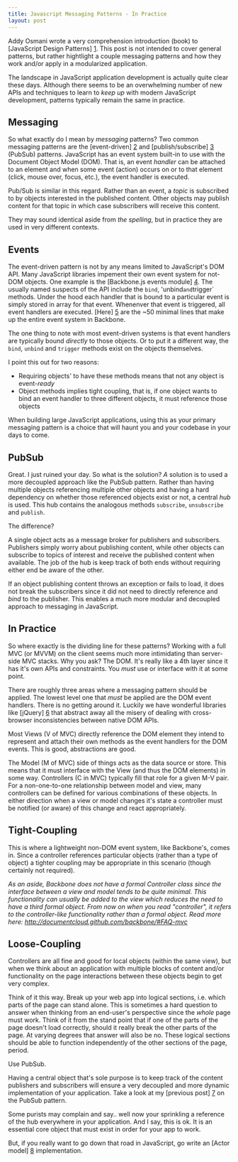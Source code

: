 ```yaml
---
title: Javascript Messaging Patterns - In Practice
layout: post
---
```


Addy Osmani wrote a very comprehension introduction (book) to
[JavaScript Design Patterns] [1]. This post is not intended to cover general
patterns, but rather hightlight a couple messaging patterns and how they work
and/or apply in a modularized application.

[1]: http://addyosmani.com/resources/essentialjsdesignpatterns/book/

The landscape in JavaScript application development is actually quite clear
these days. Although there seems to be an overwhelming number of new APIs and
techniques to learn to _keep up_ with modern JavaScript development, patterns
typically remain the same in practice.

Messaging
---------
So what exactly do I mean by _messaging_ patterns? Two common messaging patterns
are the [event-driven] [2] and [publish/subscribe] [3] (PubSub) patterns.
JavaScript has an event system built-in to use with the Document Object Model
(DOM). That is, an event _handler_ can be attached to an element and when
some event (action) occurs on or to that element (click, mouse over, focus, etc.),
the event handler is executed.

Pub/Sub is similar in this regard. Rather than an event, a _topic_ is subscribed
to by objects interested in the published content. Other objects may publish 
content for that topic in which case subscribers will receive this content.

[2]: http://en.wikipedia.org/wiki/Event-driven_programming
[3]: http://en.wikipedia.org/wiki/PubSub

They may sound identical aside from _the spelling_, but in practice they are
used in very different contexts.

Events
------
The event-driven pattern is not by any means limited to JavaScript's DOM API.
Many JavaScript libraries impement their own event system for not-DOM
objects. One example is the [Backbone.js events module] [4]. The usually named
suspects of the API include the `bind`, 'unbind` and `trigger` methods. Under
the hood each handler that is bound to a particular event is simply stored in
array for that event. Whenenver that event is triggered, all event handlers
are executed. [Here] [5] are the ~50 minimal lines that make up the entire
event system in Backbone.

[4]: http://documentcloud.github.com/backbone/#Events
[5]: https://github.com/documentcloud/backbone/blob/master/backbone.js#L58-120

The one thing to note with most event-driven systems is that event handlers
are typically bound _directly_ to those objects. Or to put it a different
way, the `bind`, `unbind` and `trigger` methods exist on the objects themselves.

I point this out for two reasons:

- Requiring objects' to have these methods means that not any object is
event-_ready_
- Object methods implies tight coupling, that is, if one object wants to bind
an event handler to three different objects, it must reference those objects

When building large JavaScript applications, using this as your primary
messaging pattern is a choice that will haunt you and your codebase in
your days to come.

PubSub
------
Great. I just ruined your day. So what is the solution? _A_ solution is to
used a more decoupled approach like the PubSub pattern. Rather than having
multiple objects referencing multiple other objects and having a hard
dependency on whether those referenced objects exist or not, a central
_hub_ is used. This hub contains the analogous methods `subscribe`,
`unsubscribe` and `publish`.

The difference?

A single object acts as a message broker for publishers and subscribers.
Publishers simply worry about publishing content, while other objects can
subscribe to topics of interest and receive the published content when
available. The job of the hub is keep track of both ends without requiring
either end be aware of the other.

If an object publishing content throws an exception or fails to load,
it does not break the subscribers since it did not need to directly
reference and _bind_ to the publisher. This enables a much more modular
and decoupled approach to messaging in JavaScript.

In Practice
-----------
So where exactly is the dividing line for these patterns? Working with a full
MVC (or MVVM) on the client seems much more intimidating than server-side
MVC stacks. Why you ask? The DOM. It's really like a 4th layer since it has
it's own APIs and constraints. You _must_ use or interface with it at some
point.

There are roughly three areas where a messaging pattern should be applied.
The lowest level one that _must_ be applied are the DOM event handlers.
There is no getting around it. Luckily we have wonderful libraries like
[jQuery] [6] that abstract away all the misery of dealing with cross-browser
inconsistencies between native DOM APIs.

[6]: http://jquery.com

Most Views (V of MVC) directly reference the DOM element they intend to
represent and attach their own methods as the event handlers for the DOM
events. This is good, abstractions are good.

The Model (M of MVC) side of things acts as the data source or store. This
means that it must interface with the View (and thus the DOM elements) in
some way. Controllers (C in MVC) typically fill that role for a given M-V
pair. For a non-one-to-one relationship between model and view, many
controllers can be defined for various combinations of these objects. In
either direction when a view or model changes it's state
a controller must be notified (or aware) of this change and react
appropriately.

Tight-Coupling
--------------
This is where a lightweight non-DOM event system, like Backbone's, comes
in. Since a controller references particular objects (rather than a type of
object) a tighter coupling may be appropriate in this scenario (though
certainly not required).

_As an aside, Backbone does not have a formal Controller class since the
interface between a view and model tends to be quite minimal. This
functionality can usually be added to the view which reduces the need to
have a third formal object. From now on when you read "controller", it refers
to the controller-like functionality rather than a formal object.
Read more here: http://documentcloud.github.com/backbone/#FAQ-mvc_

Loose-Coupling
--------------
Controllers are all fine and good for local objects (within the same view),
but when we think about an application with multiple blocks of
content and/or functionality on the page interactions between these objects
begin to get very complex.

Think of it this way. Break up your web app into logical sections, i.e. which
parts of the page can stand alone. This is sometimes a hard question to answer
when thinking from an end-user's perspective since the _whole_ page must work. 
Think of it from the stand point that if one of the parts of the page doesn't
load correctly, should it really break the other parts of the page. At varying
degrees that answer will also be no. These logical sections should be able
to function independently of the other sections of the page, period.

Use PubSub.

Having a central object that's sole purpose is to keep track of the content
publishers and subscribers will ensure a very decoupled and more dynamic
implementation of your application. Take a look at my [previous post] [7]
on the PubSub pattern.

[7]: /pub-sub-in-javascript/

Some purists may complain and say.. well now your sprinkling a reference
of the hub everywhere in your application. And I say, this is ok. It is
an essential core object that must exist in order for your app to work.

But, if you really want to go down that road in JavaScript, go write an
[Actor model] [8] implementation.

[8]: http://en.wikipedia.org/wiki/Actor_model
